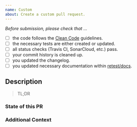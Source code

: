 ```yaml
---
name: Custom
about: Create a custom pull request.
---
```


*Before submission, please check that ...*

- [ ] the code follows the [Clean Code](https://clean-code-developer.com/) guidelines.
- [ ] the necessary tests are either created or updated.
- [ ] all status checks (Travis CI, SonarCloud, etc.) pass.
- [ ] your commit history is cleaned up.
- [ ] you updated the changelog.
- [ ] you updated necessary documentation within [retest/docs](https://github.com/retest/docs).

<!-- Note: You can always ask a maintainer to help you with the above tasks. -->

## Description

> TL;DR <!-- Please provide some short description here -->

<!-- Please provide additional description with this PR. If there are any related issues, please link them here too. -->

### State of this PR

<!-- If there is any work left (see above) or things to consider -->

### Additional Context

<!-- Add any other context, screenshots or minimal code example about the feature request here. Please check that you do not expose any secrets. -->